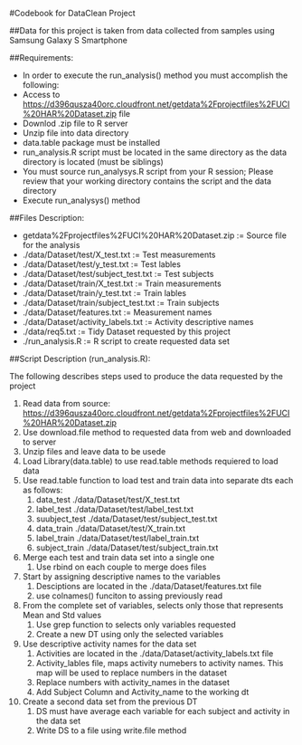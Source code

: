 #Codebook for DataClean Project

##Data for this project is taken from data collected from samples using Samsung Galaxy S Smartphone

##Requirements:
* In order to execute the run_analysis() method you must accomplish the following:
* Access to https://d396qusza40orc.cloudfront.net/getdata%2Fprojectfiles%2FUCI%20HAR%20Dataset.zip file
* Downlod .zip file to R server
* Unzip file into data directory
* data.table package must be installed
* run_analysis.R script must be located in the same directory as the data directory is located (must be siblings)
* You must source run_analysys.R script from your R session; Please review that your working directory contains the script and the data directory
* Execute run_analysys() method


##Files Description:

* getdata%2Fprojectfiles%2FUCI%20HAR%20Dataset.zip := Source file for the analysis
* ./data/Dataset/test/X_test.txt := Test measurements
* ./data/Dataset/test/y_test.txt := Test lables
* ./data/Dataset/test/subject_test.txt := Test subjects
* ./data/Dataset/train/X_test.txt := Train measurements
* ./data/Dataset/train/y_test.txt := Train lables
* ./data/Dataset/train/subject_test.txt := Train subjects
* ./data/Dataset/features.txt   := Measurement names
* ./data/Dataset/activity_labels.txt := Activity descriptive names
* ./data/req5.txt   := Tidy Dataset requested by this project
* ./run_analysis.R  := R script to create requested data set



##Script Description (run_analysis.R):

The following describes steps used to produce the data requested by the project

1.  Read data from source: https://d396qusza40orc.cloudfront.net/getdata%2Fprojectfiles%2FUCI%20HAR%20Dataset.zip 
  1. Use download.file method to requested data from web and downloaded to server
  2. Unzip files and leave data to be usede
2.  Load Library(data.table) to use read.table methods requiered to load data
3. Use read.table function to load test and train data into separate dts each  as follows:
    1. data_test ./data/Dataset/test/X_test.txt
    2. label_test ./data/Dataset/test/label_test.txt
    3. suubject_test ./data/Dataset/test/subject_test.txt
    4. data_train ./data/Dataset/test/X_train.txt
    5. label_train ./data/Dataset/test/label_train.txt
    6. subject_train ./data/Dataset/test/subject_train.txt
4.  Merge each test and train data set into a single one
    1.  Use rbind on each couple to merge does files
5.  Start by assigning descriptive names to the variables 
    1. Desciptions are located in the ./data/Dataset/features.txt file
    2. use colnames() funciton to assing previously read 
6.  From the complete set of variables, selects only those that represents Mean and Std values
    1. Use grep function to selects only variables requested
    2. Create a new DT using only the selected variables
7. Use descriptive activity names for the data set
    1. Activities are located in the ./data/Dataset/activity_labels.txt file
    2. Activity_lables file, maps activity numebers to activity names. This map will be used to replace numbers in the dataset
    3. Replace numbers with activity_names in the dataset
    4. Add Subject Column and Activity_name to the working dt
8.  Create a second data set from the previous DT 
    1. DS must have average each variable for each subject and activity in the data set
    2. Write DS to a file using write.file method
  
   
